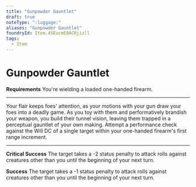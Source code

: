 ```yaml
---
title: "Gunpowder Gauntlet"
draft: true
noteType: ":luggage:"
aliases: "Gunpowder Gauntlet"
foundryId: Item.4SEucmE0ACRjizll
tags:
  - Item
---
```


# Gunpowder Gauntlet

**Requirements** You're wielding a loaded one-handed firearm.

* * *

Your flair keeps foes' attention, as your motions with your gun draw your foes into a deadly game. As you toy with them and performatively brandish your weapon, you build their tunnel vision, leaving them trapped in a perceptual gauntlet of your own making. Attempt a performance check against the Will DC of a single target within your one-handed firearm's first range increment.

* * *

**Critical Success** The target takes a -2 status penalty to attack rolls against creatures other than you until the beginning of your next turn.

**Success** The target takes a -1 status penalty to attack rolls against creatures other than you until the beginning of your next turn.

